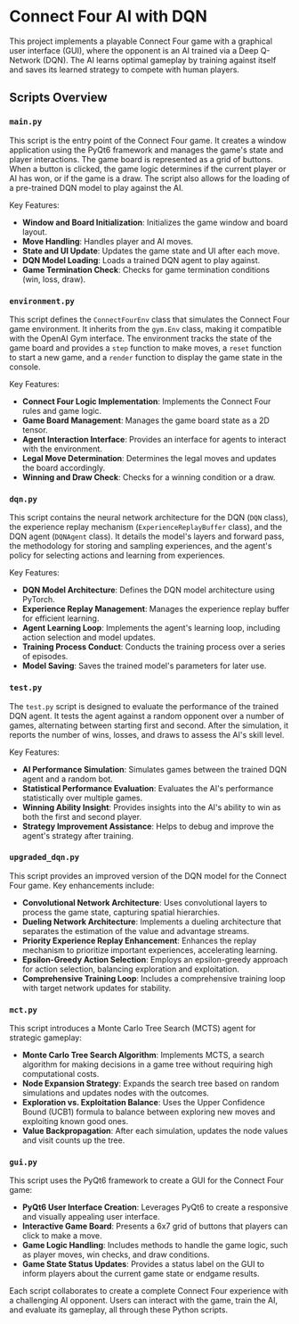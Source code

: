 # Connect Four AI with DQN

This project implements a playable Connect Four game with a graphical user interface (GUI), where the opponent is an AI trained via a Deep Q-Network (DQN). The AI learns optimal gameplay by training against itself and saves its learned strategy to compete with human players.

## Scripts Overview

### `main.py`

This script is the entry point of the Connect Four game. It creates a window application using the PyQt6 framework and manages the game's state and player interactions. The game board is represented as a grid of buttons. When a button is clicked, the game logic determines if the current player or AI has won, or if the game is a draw. The script also allows for the loading of a pre-trained DQN model to play against the AI.

Key Features:
- **Window and Board Initialization**: Initializes the game window and board layout.
- **Move Handling**: Handles player and AI moves.
- **State and UI Update**: Updates the game state and UI after each move.
- **DQN Model Loading**: Loads a trained DQN agent to play against.
- **Game Termination Check**: Checks for game termination conditions (win, loss, draw).

### `environment.py`

This script defines the `ConnectFourEnv` class that simulates the Connect Four game environment. It inherits from the `gym.Env` class, making it compatible with the OpenAI Gym interface. The environment tracks the state of the game board and provides a `step` function to make moves, a `reset` function to start a new game, and a `render` function to display the game state in the console.

Key Features:
- **Connect Four Logic Implementation**: Implements the Connect Four rules and game logic.
- **Game Board Management**: Manages the game board state as a 2D tensor.
- **Agent Interaction Interface**: Provides an interface for agents to interact with the environment.
- **Legal Move Determination**: Determines the legal moves and updates the board accordingly.
- **Winning and Draw Check**: Checks for a winning condition or a draw.

### `dqn.py`

This script contains the neural network architecture for the DQN (`DQN` class), the experience replay mechanism (`ExperienceReplayBuffer` class), and the DQN agent (`DQNAgent` class). It details the model's layers and forward pass, the methodology for storing and sampling experiences, and the agent's policy for selecting actions and learning from experiences.

Key Features:
- **DQN Model Architecture**: Defines the DQN model architecture using PyTorch.
- **Experience Replay Management**: Manages the experience replay buffer for efficient learning.
- **Agent Learning Loop**: Implements the agent's learning loop, including action selection and model updates.
- **Training Process Conduct**: Conducts the training process over a series of episodes.
- **Model Saving**: Saves the trained model's parameters for later use.

### `test.py`

The `test.py` script is designed to evaluate the performance of the trained DQN agent. It tests the agent against a random opponent over a number of games, alternating between starting first and second. After the simulation, it reports the number of wins, losses, and draws to assess the AI's skill level.

Key Features:
- **AI Performance Simulation**: Simulates games between the trained DQN agent and a random bot.
- **Statistical Performance Evaluation**: Evaluates the AI's performance statistically over multiple games.
- **Winning Ability Insight**: Provides insights into the AI's ability to win as both the first and second player.
- **Strategy Improvement Assistance**: Helps to debug and improve the agent's strategy after training.

### `upgraded_dqn.py`

This script provides an improved version of the DQN model for the Connect Four game. Key enhancements include:

- **Convolutional Network Architecture**: Uses convolutional layers to process the game state, capturing spatial hierarchies.
- **Dueling Network Architecture**: Implements a dueling architecture that separates the estimation of the value and advantage streams.
- **Priority Experience Replay Enhancement**: Enhances the replay mechanism to prioritize important experiences, accelerating learning.
- **Epsilon-Greedy Action Selection**: Employs an epsilon-greedy approach for action selection, balancing exploration and exploitation.
- **Comprehensive Training Loop**: Includes a comprehensive training loop with target network updates for stability.

### `mct.py`

This script introduces a Monte Carlo Tree Search (MCTS) agent for strategic gameplay:

- **Monte Carlo Tree Search Algorithm**: Implements MCTS, a search algorithm for making decisions in a game tree without requiring high computational costs.
- **Node Expansion Strategy**: Expands the search tree based on random simulations and updates nodes with the outcomes.
- **Exploration vs. Exploitation Balance**: Uses the Upper Confidence Bound (UCB1) formula to balance between exploring new moves and exploiting known good ones.
- **Value Backpropagation**: After each simulation, updates the node values and visit counts up the tree.

### `gui.py`

This script uses the PyQt6 framework to create a GUI for the Connect Four game:

- **PyQt6 User Interface Creation**: Leverages PyQt6 to create a responsive and visually appealing user interface.
- **Interactive Game Board**: Presents a 6x7 grid of buttons that players can click to make a move.
- **Game Logic Handling**: Includes methods to handle the game logic, such as player moves, win checks, and draw conditions.
- **Game State Status Updates**: Provides a status label on the GUI to inform players about the current game state or endgame results.

Each script collaborates to create a complete Connect Four experience with a challenging AI opponent. Users can interact with the game, train the AI, and evaluate its gameplay, all through these Python scripts.
